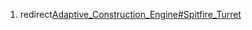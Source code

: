 1.  redirect[Adaptive_Construction_Engine#Spitfire_Turret](Adaptive_Construction_Engine.md#Spitfire_Turret)

